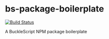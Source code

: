 # bs-package-boilerplate
[![Build Status](https://travis-ci.org/Astrocoders/bs-package-boilerplate.svg?branch=master)](https://travis-ci.org/Astrocoders/bs-package-boilerplate)

A BuckleScript NPM package boilerplate
